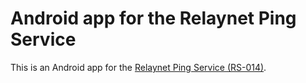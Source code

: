 # Android app for the Relaynet Ping Service

This is an Android app for the [Relaynet Ping Service (RS-014)](https://github.com/relaynet/specs/blob/master/rs014-ping.md).
